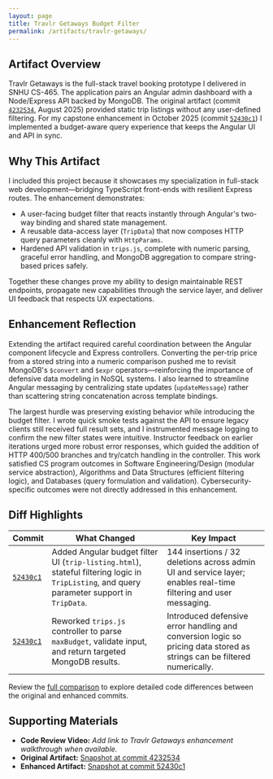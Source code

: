 ```yaml
---
layout: page
title: Travlr Getaways Budget Filter
permalink: /artifacts/travlr-getaways/
---
```


## Artifact Overview

Travlr Getaways is the full-stack travel booking prototype I delivered in SNHU CS-465. The application pairs an Angular admin dashboard with a Node/Express API backed by MongoDB. The original artifact (commit [`4232534`](https://github.com/zachariah-spencer/snhu-cs-465/tree/4232534f1330e653ed958dcc5079d7e340c1d2db), August 2025) provided static trip listings without any user-defined filtering. For my capstone enhancement in October 2025 (commit [`52430c1`](https://github.com/zachariah-spencer/snhu-cs-465/tree/52430c15ce1b59924473066cc9dc428b956309ca)) I implemented a budget-aware query experience that keeps the Angular UI and API in sync.

## Why This Artifact

I included this project because it showcases my specialization in full-stack web development—bridging TypeScript front-ends with resilient Express routes. The enhancement demonstrates:

- A user-facing budget filter that reacts instantly through Angular's two-way binding and shared state management.
- A reusable data-access layer (`TripData`) that now composes HTTP query parameters cleanly with `HttpParams`.
- Hardened API validation in `trips.js`, complete with numeric parsing, graceful error handling, and MongoDB aggregation to compare string-based prices safely.

Together these changes prove my ability to design maintainable REST endpoints, propagate new capabilities through the service layer, and deliver UI feedback that respects UX expectations.

## Enhancement Reflection

Extending the artifact required careful coordination between the Angular component lifecycle and Express controllers. Converting the per-trip price from a stored string into a numeric comparison pushed me to revisit MongoDB's `$convert` and `$expr` operators—reinforcing the importance of defensive data modeling in NoSQL systems. I also learned to streamline Angular messaging by centralizing state updates (`updateMessage`) rather than scattering string concatenation across template bindings.

The largest hurdle was preserving existing behavior while introducing the budget filter. I wrote quick smoke tests against the API to ensure legacy clients still received full result sets, and I instrumented message logging to confirm the new filter states were intuitive. Instructor feedback on earlier iterations urged more robust error responses, which guided the addition of HTTP 400/500 branches and try/catch handling in the controller. This work satisfied CS program outcomes in Software Engineering/Design (modular service abstraction), Algorithms and Data Structures (efficient filtering logic), and Databases (query formulation and validation). Cybersecurity-specific outcomes were not directly addressed in this enhancement.

## Diff Highlights

| Commit | What Changed | Key Impact |
| --- | --- | --- |
| [`52430c1`](https://github.com/zachariah-spencer/snhu-cs-465/commit/52430c15ce1b59924473066cc9dc428b956309ca) | Added Angular budget filter UI (`trip-listing.html`), stateful filtering logic in `TripListing`, and query parameter support in `TripData`. | 144 insertions / 32 deletions across admin UI and service layer; enables real-time filtering and user messaging. |
| [`52430c1`](https://github.com/zachariah-spencer/snhu-cs-465/commit/52430c15ce1b59924473066cc9dc428b956309ca#diff-7e08a5b65787a5395819fb187002046231752e5564c8564a6430ea2cd2a7f04f) | Reworked `trips.js` controller to parse `maxBudget`, validate input, and return targeted MongoDB results. | Introduced defensive error handling and conversion logic so pricing data stored as strings can be filtered numerically. |

Review the [full comparison](https://github.com/zachariah-spencer/snhu-cs-465/compare/4232534f1330e653ed958dcc5079d7e340c1d2db...52430c15ce1b59924473066cc9dc428b956309ca) to explore detailed code differences between the original and enhanced commits.

## Supporting Materials

- **Code Review Video:** _Add link to Travlr Getaways enhancement walkthrough when available._
- **Original Artifact:** [Snapshot at commit 4232534](https://github.com/zachariah-spencer/snhu-cs-465/tree/4232534f1330e653ed958dcc5079d7e340c1d2db)
- **Enhanced Artifact:** [Snapshot at commit 52430c1](https://github.com/zachariah-spencer/snhu-cs-465/tree/52430c15ce1b59924473066cc9dc428b956309ca)
